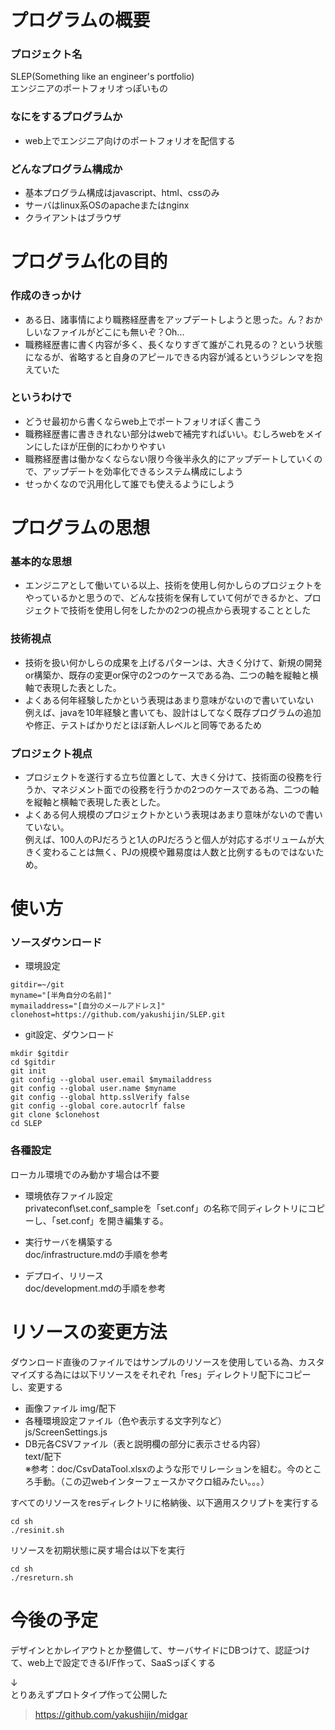 # プログラムの概要
### プロジェクト名
SLEP(Something like an engineer's portfolio)  
エンジニアのポートフォリオっぽいもの

### なにをするプログラムか
- web上でエンジニア向けのポートフォリオを配信する

### どんなプログラム構成か
- 基本プログラム構成はjavascript、html、cssのみ
- サーバはlinux系OSのapacheまたはnginx
- クライアントはブラウザ

# プログラム化の目的
### 作成のきっかけ
- ある日、諸事情により職務経歴書をアップデートしようと思った。ん？おかしいなファイルがどこにも無いぞ？Oh...
- 職務経歴書に書く内容が多く、長くなりすぎて誰がこれ見るの？という状態になるが、省略すると自身のアピールできる内容が減るというジレンマを抱えていた

### というわけで
- どうせ最初から書くならweb上でポートフォリオぽく書こう
- 職務経歴書に書ききれない部分はwebで補完すればいい。むしろwebをメインにしたほが圧倒的にわかりやすい
- 職務経歴書は働かなくならない限り今後半永久的にアップデートしていくので、アップデートを効率化できるシステム構成にしよう
- せっかくなので汎用化して誰でも使えるようにしよう

# プログラムの思想
### 基本的な思想
- エンジニアとして働いている以上、技術を使用し何かしらのプロジェクトをやっているかと思うので、どんな技術を保有していて何ができるかと、プロジェクトで技術を使用し何をしたかの2つの視点から表現することとした
### 技術視点
- 技術を扱い何かしらの成果を上げるパターンは、大きく分けて、新規の開発or構築か、既存の変更or保守の2つのケースである為、二つの軸を縦軸と横軸で表現した表とした。
- よくある何年経験したかという表現はあまり意味がないので書いていない  
例えば、javaを10年経験と書いても、設計はしてなく既存プログラムの追加や修正、テストばかりだとほぼ新人レベルと同等であるため
### プロジェクト視点
- プロジェクトを遂行する立ち位置として、大きく分けて、技術面の役務を行うか、マネジメント面での役務を行うかの2つのケースである為、二つの軸を縦軸と横軸で表現した表とした。
- よくある何人規模のプロジェクトかという表現はあまり意味がないので書いていない。  
例えば、100人のPJだろうと1人のPJだろうと個人が対応するボリュームが大きく変わることは無く、PJの規模や難易度は人数と比例するものではないため。

# 使い方
### ソースダウンロード
- 環境設定
```
gitdir=~/git
myname="[半角自分の名前]"
mymailaddress="[自分のメールアドレス]"
clonehost=https://github.com/yakushijin/SLEP.git
```
- git設定、ダウンロード
```
mkdir $gitdir
cd $gitdir
git init
git config --global user.email $mymailaddress
git config --global user.name $myname
git config --global http.sslVerify false
git config --global core.autocrlf false
git clone $clonehost
cd SLEP
```

### 各種設定
ローカル環境でのみ動かす場合は不要
- 環境依存ファイル設定  
privateconf\set.conf_sampleを「set.conf」の名称で同ディレクトリにコピーし、「set.conf」を開き編集する。

- 実行サーバを構築する  
doc/infrastructure.mdの手順を参考

- デプロイ、リリース  
doc/development.mdの手順を参考

# リソースの変更方法
ダウンロード直後のファイルではサンプルのリソースを使用している為、カスタマイズする為には以下リソースをそれぞれ「res」ディレクトリ配下にコピーし、変更する
- 画像ファイル
img/配下
- 各種環境設定ファイル（色や表示する文字列など）  
js/ScreenSettings.js
- DB元各CSVファイル（表と説明欄の部分に表示させる内容）  
text/配下  
※参考：doc/CsvDataTool.xlsxのような形でリレーションを組む。今のところ手動。（この辺webインターフェースかマクロ組みたい。。。）

すべてのリソースをresディレクトリに格納後、以下適用スクリプトを実行する
```
cd sh
./resinit.sh
```

リソースを初期状態に戻す場合は以下を実行
```
cd sh
./resreturn.sh
```

# 今後の予定
デザインとかレイアウトとか整備して、サーバサイドにDBつけて、認証つけて、web上で設定できるI/F作って、SaaSっぽくする

↓  
とりあえずプロトタイプ作って公開した  
> https://github.com/yakushijin/midgar
